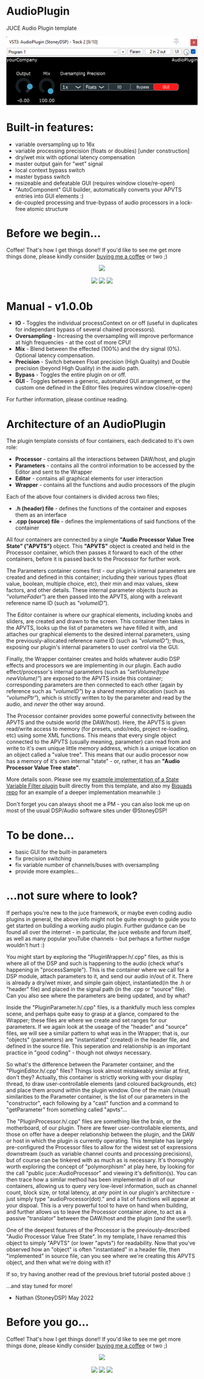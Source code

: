 # AudioPlugin
JUCE Audio Plugin template

![Build-01-06-2022](https://github.com/StoneyDSP/AudioPlugin/blob/6a5179a8ef21034db9b13a43c3ff4ed9c4134ce8/Res/Build-01-06-2022.png)

# Built-in features:
+ variable oversampling up to 16x
+ variable processing precision (floats or doubles) [under construction]
+ dry/wet mix with optional latency compensation
+ master output gain for "wet" signal
+ local context bypass switch
+ master bypass switch
+ resizeable and defeatable GUI (requires window close/re-open)
+ "AutoComponent" GUI builder, automatically converts your APVTS entries into GUI elements :)
+ de-coupled processing and true-bypass of audio processors in a lock-free atomic structure

# Before we begin...

Coffee! That's how I get things done!! If you'd like to see me get more things done, please kindly consider <a href="https://www.patreon.com/bePatron?u=8549187" data-patreon-widget-type="become-patron-button">buying me a coffee</a> or two ;)

<p align="center">
 <a href= "https://paypal.me/StoneyDSPAudio?country.x=ES&locale.x=en_US"><img src="https://www.paypalobjects.com/en_US/i/btn/btn_donate_SM.gif"/></a>
</p>

<p align="center">
 <a href= "https://twitter.com/Stoney_DSP/"><img src="https://github.com/StoneyDSP/StoneyDSP/blob/a075caeedffe23b2733ee38b12f9800f62aab9c2/Assets/twitter.png"/></a>
 <a href= "https://www.instagram.com/stoney.d.s.p/"><img src="https://github.com/StoneyDSP/StoneyDSP/blob/2253d684ba99e6c072353a94b49315162c381406/Assets/instagram.png"/></a>
 <a href= "https://www.facebook.com/StoneyDSP.Audio/"><img src="https://github.com/StoneyDSP/StoneyDSP/blob/9608562b09ee2708affd0c31117fc25a235672d9/Assets/facebook.png"/></a>
</p>

# Manual - v1.0.0b

+ **IO** - Toggles the individual processContext on or off (useful in duplicates for independant bypass of several chained processors).
+ **Oversampling** - Increasing the oversampling will improve performance at high frequencies - at the cost of more CPU!
+ **Mix** - Blend between the effected (100%) and the dry signal (0%). Optional latency compensation.
+ **Precision** - Switch between Float precision (High Quality) and Double precision (beyond High Quality) in the audio path.
+ **Bypass** - Toggles the entire plugin on or off.
+ **GUI** - Toggles between a generic, automated GUI arrangement, or the custom one defined in the Editor files (requires window close/re-open)

For further information, please continue reading. 

# Architecture of an AudioPlugin

The plugin template consists of four containers, each dedicated to it's own role:

+ **Processor** - contains all the interactions between DAW/host, and plugin
+ **Parameters** - contains all the control information to be accessed by the Editor and sent to the Wrapper
+ **Editor** - contains all graphical elements for user interaction
+ **Wrapper** - contains all the functions and audio processors of the plugin

Each of the above four containers is divided across two files;

+ **.h (header) file** - defines the functions of the container and exposes them as an interface
+ **.cpp (source) file** - defines the implementations of said functions of the container

All four containers are connected by a single **"Audio Processor Value Tree State" ("APVTS")** object. This **"APVTS"** object is created and held in the Processor container, which then passes it forward to each of the other containers, before it is passed back to the Processor for further work.

The Parameters container comes first - our plugin's internal parameters are created and defined in this container; including their various types (float value, boolean, multiple choice, etc), their min and max values, skew factors, and other details. These internal parameter objects (such as *"volumeFader"*) are then passed into the APVTS, along with a relevant reference name ID (such as *"volumeID"*).

The Editor container is where our graphical elements, including knobs and sliders, are created and drawn to the screen. This container then takes in the APVTS, looks up the list of parameters we have filled it with, and attaches our graphical elements to the desired internal parameters, using the previously-allocated reference name ID (such as *"volumeID"*); thus, exposing our plugin's internal parameters to user control via the GUI. 

Finally, the Wrapper container creates and holds whatever audio DSP effects and processors we are implementing in our plugin. Each audio effect/processor's internal parameters (such as *"setVolume(type newVolume)"*) are exposed to the APVTS inside this container; corresponding parameters are then connected to each other (again by reference such as *"volumeID"*) by a shared memory allocation (such as *"volumePtr"*), which is strictly written to by the parameter and read by the audio, and *never* the other way around.

The Processor container provides some powerful connectivity between the APVTS and the outside world (the DAW/host). Here, the APVTS is given read/write access to memory (for presets, undo/redo, project re-loading, etc) using some XML functions. This means that every single object connected to the APVTS (usually meaning, parameter) can read from and write to it's own unique little memory address, which is a unique location on an object called a "value tree". This means that our audio processor now has a memory of it's own internal "state" - or, rather, it has an **"Audio Processor Value Tree state"**.

More details soon. Please see my [example implementation of a State Variable Filter plugin](https://github.com/StoneyDSP/AudioPlugin-SVF) built directly from this template, and also my [Biquads repo](https://github.com/StoneyDSP/Biquads) for an example of a deeper implementation meanwhile :)

Don't forget you can always shoot me a PM - you can also look me up on most of the usual DSP/Audio software sites under @StoneyDSP!

# To be done...
+ basic GUI for the built-in parameters
+ fix precision switching
+ fix variable number of channels/buses with oversampling
+ provide more examples...

# ...not sure where to look?

If perhaps you're new to the juce framework, or maybe even coding audio plugins in general, the above info might not be quite enough to guide you to get started on building a working audio plugin. Further guidance can be found all over the internet - in particular, the juce website and forum itself, as well as many popular youTube channels - but perhaps a further nudge wouldn't hurt :)

You might start by exploring the "PluginWrapper.h/.cpp" files, as this is where all of the DSP and such is happening to the audio (check what's happening in "processSample"). This is the container where we call for a DSP module, attach parameters to it, and send our audio in/out of it. There is already a dry/wet mixer, and simple gain object, instantiated(in the .h or "header" file) and placed in the signal path (in the .cpp or "source" file). Can you also see where the parameters are being updated, and by what?

Inside the "PluginParameter.h/.cpp" files, is a thankfully much less complex scene, and perhaps quite easy to grasp at a glance, compared to the Wrapper; these files are where we create and set ranges for our parameters. If we again look at the useage of the "header" and "source" files, we will see a similar pattern to what was in the Wrapper; that is, our "objects" (parameters) are "instantiated" (created) in the header file, and defined in the source file. This seperation and relationship is an important practice in "good coding" - though not *always* necessary.

So what's the difference between the Parameter container, and the "PluginEditor.h/.cpp" files? Things look almost mistakeably similar at first, don't they? Actually, this container is strictly working with your display thread, to draw user-controllable elements (and coloured backgrounds, etc) and place them around within the plugin window. One of the main (visual) similarities to the Parameter container, is the list of our parameters in the "constructor", each following by a "cast" function and a command to "getParameter" from something called "apvts"...

The "PluginProcessor.h/.cpp" files are something like the brain, or the motherboard, of our plugin. There are fewer user-controllable elements, and those on offer have a deeper relationship between the plugin, and the DAW or host in which the plugin is currently operating. This template has largely pre-configured the Processor files to allow for the widest set of expressions downstream (such as variable channel counts and processing precisions), but of course can be tinkered with as much as is necessary. It's thoroughly worth exploring the concept of "polymorphism" at play here, by looking for the call "public juce::AudioProcessor" and viewing it's definition(s). You can then trace how a similar method has been implemented in *all* of our containers, allowing us to query very low-level information, such as channel count, block size, or total latency, at *any* point in our plugin's architecture - just simply type "audioProcessor(dot)." and a list of functions will appear at your dispoal. This is a very powerful tool to have on hand when building, and further allows us to leave the Processor container alone, to act as a passive "translator" between the DAW/host and the plugin (*and* the user!).

One of the deepest features of the Processor is the previously-described "Audio Processor Value Tree State". In my template, I have renamed this object to simply "APVTS" (or lower "apvts") for readability. Now that you've observed how an "object" is often "instantiated" in a header file, then "implemented" in source file, can you see where we're creating this APVTS object, and then what we're doing with it?

If so, try having another read of the previous brief tutorial posted above :) 

...and stay tuned for more!

- Nathan (StoneyDSP) May 2022

# Before you go...

Coffee! That's how I get things done!! If you'd like to see me get more things done, please kindly consider <a href="https://www.patreon.com/bePatron?u=8549187" data-patreon-widget-type="become-patron-button">buying me a coffee</a> or two ;)

<p align="center">
 <a href= "https://paypal.me/StoneyDSPAudio?country.x=ES&locale.x=en_US"><img src="https://www.paypalobjects.com/en_US/i/btn/btn_donate_SM.gif"/></a>
</p>

<p align="center">
 <a href= "https://twitter.com/Stoney_DSP/"><img src="https://github.com/StoneyDSP/StoneyDSP/blob/a075caeedffe23b2733ee38b12f9800f62aab9c2/Assets/twitter.png"/></a>
 <a href= "https://www.instagram.com/stoney.d.s.p/"><img src="https://github.com/StoneyDSP/StoneyDSP/blob/2253d684ba99e6c072353a94b49315162c381406/Assets/instagram.png"/></a>
 <a href= "https://www.facebook.com/StoneyDSP.Audio/"><img src="https://github.com/StoneyDSP/StoneyDSP/blob/9608562b09ee2708affd0c31117fc25a235672d9/Assets/facebook.png"/></a>
</p>
